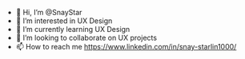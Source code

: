 - 👋 Hi, I’m @SnayStar
- 👀 I’m interested in UX Design
- 🌱 I’m currently learning UX Design
- 💞️ I’m looking to collaborate on UX projects 
- 📫 How to reach me https://www.linkedin.com/in/snay-starlin1000/

<!---
SnayStar/SnayStar is a ✨ special ✨ repository because its `README.md` (this file) appears on your GitHub profile.
You can click the Preview link to take a look at your changes.
--->
